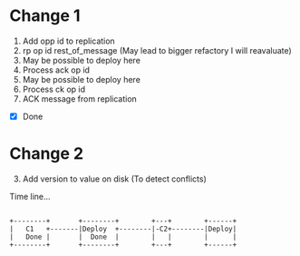 # Change 1

1. Add opp id to replication
2. rp op id rest_of_message (May lead to bigger refactory I will reavaluate)
3. May be possible to deploy here
4. Process ack op id
5. May be possible to deploy here
4. Process ck op id
6. ACK message from replication
- [x] Done

# Change 2 
3. Add version to value on disk (To detect conflicts)
                   



Time line... 
```text

+--------+       +--------+        +---+        +------+                                                 
|   C1   +-------|Deploy  +--------|-C2+--------|Deploy|                                                         
|   Done |       |  Done  |        |   |        |      |                                                 
+--------+       +--------+        +---+        +------+                                                 

```
